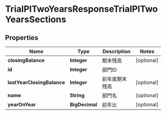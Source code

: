 

# TrialPlTwoYearsResponseTrialPlTwoYearsSections


## Properties

Name | Type | Description | Notes
------------ | ------------- | ------------- | -------------
**closingBalance** | **Integer** | 期末残高 |  [optional]
**id** | **Integer** | 部門ID | 
**lastYearClosingBalance** | **Integer** | 前年度期末残高 |  [optional]
**name** | **String** | 部門名 |  [optional]
**yearOnYear** | **BigDecimal** | 前年比 |  [optional]



